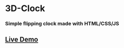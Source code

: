# 3D-Clock

### Simple flipping clock made with HTML/CSS/JS

## [Live Demo](https://bahirhakimy.github.io/3D-Clock/)
